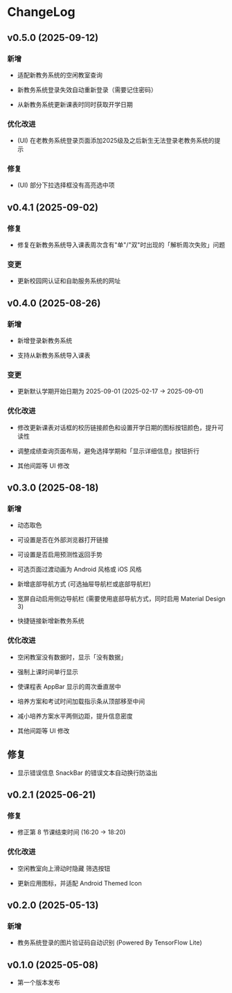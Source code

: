 # ChangeLog

## v0.5.0 (2025-09-12)

### 新增

- 适配新教务系统的空闲教室查询

- 新教务系统登录失效自动重新登录（需要记住密码）

- 从新教务系统更新课表时同时获取开学日期

### 优化改进

- (UI) 在老教务系统登录页面添加2025级及之后新生无法登录老教务系统的提示

### 修复

- (UI) 部分下拉选择框没有高亮选中项

## v0.4.1 (2025-09-02)

### 修复

- 修复在新教务系统导入课表周次含有"单"/"双"时出现的「解析周次失败」问题

### 变更

- 更新校园网认证和自助服务系统的网址

## v0.4.0 (2025-08-26)

### 新增

- 新增登录新教务系统

- 支持从新教务系统导入课表

### 变更

- 更新默认学期开始日期为 2025-09-01 (2025-02-17 -> 2025-09-01)

### 优化改进

- 修改更新课表对话框的校历链接颜色和设置开学日期的图标按钮颜色，提升可读性

- 调整成绩查询页面布局，避免选择学期和「显示详细信息」按钮折行

- 其他间距等 UI 修改

## v0.3.0 (2025-08-18)

### 新增

- 动态取色

- 可设置是否在外部浏览器打开链接

- 可设置是否启用预测性返回手势

- 可选页面过渡动画为 Android 风格或 iOS 风格

- 新增底部导航方式 (可选抽屉导航栏或底部导航栏)

- 宽屏自动启用侧边导航栏 (需要使用底部导航方式，同时启用 Material Design 3)

- 快捷链接新增新教务系统

### 优化改进

- 空闲教室没有数据时，显示「没有数据」

- 强制上课时间单行显示

- 使课程表 AppBar 显示的周次垂直居中

- 培养方案和考试时间加载指示条从顶部移至中间

- 减小培养方案水平两侧边距，提升信息密度

- 其他间距等 UI 修改

## 修复

- 显示错误信息 SnackBar 的错误文本自动换行防溢出

## v0.2.1 (2025-06-21)

### 修复

- 修正第 8 节课结束时间 (16:20 -> 18:20)

### 优化改进

- 空闲教室向上滑动时隐藏 筛选按钮

- 更新应用图标，并适配 Android Themed Icon

## v0.2.0 (2025-05-13)

### 新增

- 教务系统登录的图片验证码自动识别 (Powered By TensorFlow Lite)

## v0.1.0 (2025-05-08)

- 第一个版本发布
